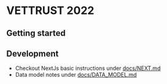 # VETTRUST 2022

## Getting started

## Development
* Checkout NextJs basic instructions under [docs/NEXT.md](docs/NEXT.md)
* Data model notes under [docs/DATA_MODEL.md](docs/DATA_MODEL.md)